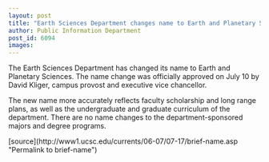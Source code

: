 ```yaml
---
layout: post
title: "Earth Sciences Department changes name to Earth and Planetary Sciences"
author: Public Information Department
post_id: 6094
images:
---
```


<a name="content" id="content"></a>
<p>
  The Earth Sciences Department has changed its name to Earth and Planetary Sciences. The name change was officially approved on July 10 by David Kliger, campus provost and executive vice chancellor.
</p>
<p>
  The new name more accurately reflects faculty scholarship and long range plans, as well as the undergraduate and graduate curriculum of the department. There are no name changes to the department-sponsored majors and degree programs.
</p>
[source](http://www1.ucsc.edu/currents/06-07/07-17/brief-name.asp "Permalink to brief-name")
